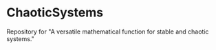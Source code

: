 # ChaoticSystems
Repository for "A versatile mathematical function for stable and chaotic systems."
